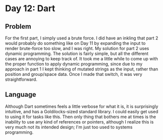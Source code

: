 # Day 12: Dart

## Problem

For the first part, I simply used a brute force. I did have an inkling that part 2 would probably do something like on Day 11 by expanding the input to render brute-force too slow, and I was right. My solution for part 2 uses dynamic programming. The solution is fairly simple, but all the different cases are annoying to keep track of. It took me a little while to come up with the proper function to apply dynamic programming, since due to my approach in part 1 I kept thinking of mutated strings as the input, rather than position and group/space data. Once I made that switch, it was very straightforward.

## Language

Although Dart sometimes feels a little verbose for what it is, it is surprisingly intuitive, and has a Goldilocks-sized standard library. I could easily get used to using it for tasks like this. Then only thing that bothers me at times is the inability to use any kind of references or pointers, although I realize this is very much not its intended design; I'm just too used to systems programming.
